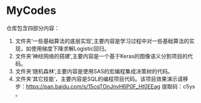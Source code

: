 # MyCodes
仓库包含四部分内容：
1. 文件夹‘一些基础算法的底层实现’,主要内容是学习过程中对一些基础算法的实现，如使用梯度下降求解Logistic回归。
2. 文件夹‘神经网络的搭建’,主要内容是一个基于Keras的图像语义分割项目的代码。
3. 文件夹‘随机森林’,主要内容是使用SAS的宏编程集成决策树的代码。
4. 文件夹‘其它技能’，主要内容是SQL的编程项目代码。该项目效果演示请移步：<https://pan.baidu.com/s/15cqTOnJnvH6P0F_Ht0EEag> 提取码：c5ys 。
